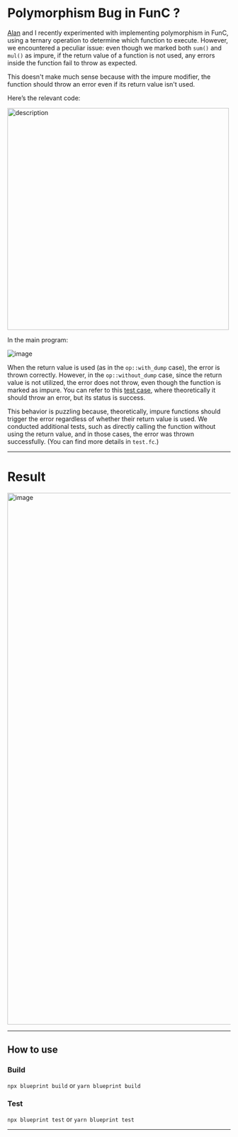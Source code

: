 # Polymorphism Bug in FunC ?

[Alan](https://github.com/alan890104) and I recently experimented with implementing polymorphism in FunC, using a ternary operation to determine which function to execute. However, we encountered a peculiar issue: even though we marked both `sum()` and `mul()` as impure, if the return value of a function is not used, any errors inside the function fail to throw as expected.

This doesn't make much sense because with the impure modifier, the function should throw an error even if its return value isn't used.

Here’s the relevant code:

<img src="https://github.com/user-attachments/assets/85115989-1281-492b-bf92-15064acec926" alt="description" width="500" />


In the main program:

![image](https://github.com/user-attachments/assets/552b869a-dbe1-4bcf-a616-3793b2ba1af5)


When the return value is used (as in the `op::with_dump` case), the error is thrown correctly. However, in the `op::without_dump` case, since the return value is not utilized, the error does not throw, even though the function is marked as impure. You can refer to this [test case](https://github.com/ipromise2324/FunC-Impure-Test/blob/20810b2ffce045d5d8a107fc464db570041544c7/tests/Test.spec.ts#L18), where theoretically it should throw an error, but its status is success.

This behavior is puzzling because, theoretically, impure functions should trigger the error regardless of whether their return value is used. We conducted additional tests, such as directly calling the function without using the return value, and in those cases, the error was thrown successfully. (You can find more details in `test.fc`.)


--- 

# Result


<img width="1198" alt="image" src="https://github.com/user-attachments/assets/52e63d57-5691-4856-b346-26f6f1fd4d6c">

---

## How to use

### Build

`npx blueprint build` or `yarn blueprint build`

### Test

`npx blueprint test` or `yarn blueprint test`

---
